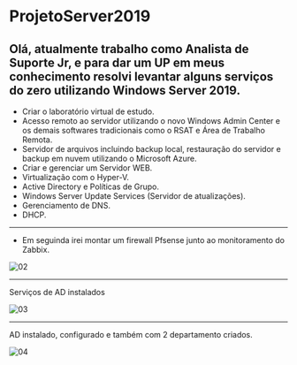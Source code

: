 # ProjetoServer2019

Olá, atualmente trabalho como Analista de Suporte Jr, e para dar um UP em meus conhecimento 
resolvi levantar alguns serviços do zero utilizando Windows Server 2019.
---------------------------------------------------------------------------------------------
*   Criar o laboratório virtual de estudo.
*   Acesso remoto ao servidor utilizando o novo Windows Admin Center e os demais softwares 
tradicionais como o RSAT e Área de Trabalho Remota.
*   Servidor de arquivos incluindo backup local, restauração do servidor e backup em nuvem 
utilizando o Microsoft Azure.
*   Criar e gerenciar um Servidor WEB.
*   Virtualização com o Hyper-V.
*   Active Directory e Políticas de Grupo.
*   Windows Server Update Services (Servidor de atualizações).
*   Gerenciamento de DNS.
*   DHCP.
---------------------------------------------------------------------------------------------
- Em seguinda irei montar um firewall Pfsense junto ao monitoramento do Zabbix. 

![02](https://user-images.githubusercontent.com/100032235/179428850-b0da3751-92ba-4fe6-bd3f-86a4fc2122a1.png)

---------------------------------------------------------------------------------------------
Serviços de AD instalados 

![03](https://user-images.githubusercontent.com/100032235/179430486-bdac5975-5041-4053-94e0-ce1882ab3ae9.png)

---------------------------------------------------------------------------------------------
AD instalado, configurado e também com 2 departamento criados.

![04](https://user-images.githubusercontent.com/100032235/179858806-24535ebd-347c-4206-8818-7523fc1f2b76.png)
